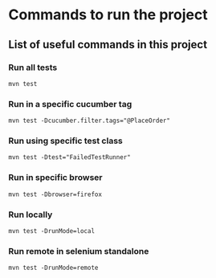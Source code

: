 # Commands to run the project
## List of useful commands in this project
### Run all tests
```mvn test```
### Run in a specific cucumber tag
```mvn test -Dcucumber.filter.tags="@PlaceOrder"```
### Run using specific test class
```mvn test -Dtest="FailedTestRunner"```
### Run in specific browser
```mvn test -Dbrowser=firefox```
### Run locally
```mvn test -DrunMode=local```
### Run remote in selenium standalone
```mvn test -DrunMode=remote```

